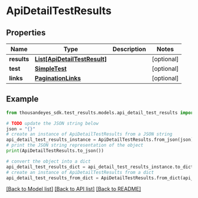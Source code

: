 # ApiDetailTestResults


## Properties

Name | Type | Description | Notes
------------ | ------------- | ------------- | -------------
**results** | [**List[ApiDetailTestResult]**](ApiDetailTestResult.md) |  | [optional] 
**test** | [**SimpleTest**](SimpleTest.md) |  | [optional] 
**links** | [**PaginationLinks**](PaginationLinks.md) |  | [optional] 

## Example

```python
from thousandeyes_sdk.test_results.models.api_detail_test_results import ApiDetailTestResults

# TODO update the JSON string below
json = "{}"
# create an instance of ApiDetailTestResults from a JSON string
api_detail_test_results_instance = ApiDetailTestResults.from_json(json)
# print the JSON string representation of the object
print(ApiDetailTestResults.to_json())

# convert the object into a dict
api_detail_test_results_dict = api_detail_test_results_instance.to_dict()
# create an instance of ApiDetailTestResults from a dict
api_detail_test_results_from_dict = ApiDetailTestResults.from_dict(api_detail_test_results_dict)
```
[[Back to Model list]](../README.md#documentation-for-models) [[Back to API list]](../README.md#documentation-for-api-endpoints) [[Back to README]](../README.md)


